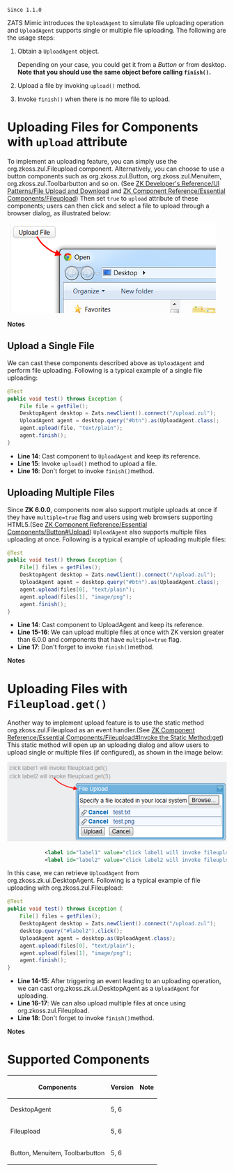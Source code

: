  

`Since 1.1.0`

ZATS Mimic introduces the `UploadAgent` to simulate file uploading
operation and `UploadAgent` supports single or multiple file uploading.
The following are the usage steps:

1.  Obtain a `UploadAgent` object.
      
    Depending on your case, you could get it from a *Button* or from
    desktop. **Note that you should use the same object before calling
    `finish()`.**
2.  Upload a file by invoking `upload()` method.
3.  Invoke `finish()` when there is no more file to upload.

# Uploading Files for Components with `upload` attribute

To implement an uploading feature, you can simply use the
<javadoc>org.zkoss.zul.Fileupload</javadoc> component. Alternatively,
you can choose to use a button components such as
<javadoc>org.zkoss.zul.Button</javadoc>,
<javadoc>org.zkoss.zul.Menuitem</javadoc>,
<javadoc>org.zkoss.zul.Toolbarbutton</javadoc> and so on. (See [ZK Developer's Reference/UI
Patterns/File Upload and Download]({{site.baseurl}}/zk_dev_ref/ui_patterns/File_Upload_and_Download)
and [ZK Component Reference/Essential Components/Fileupload]({{site.baseurl}}/zk_component_ref/essential_components/Fileupload)) Then set
`true` to `upload` attribute of these components; users can then click
and select a file to upload through a browser dialog, as illustrated
below:

![](images/Zats_upload_button.png)

**Notes**

<references/>

## Upload a Single File

We can cast these components described above as `UploadAgent` and
perform file uploading. Following is a typical example of a single file
uploading:

``` java
@Test
public void test() throws Exception {
    File file = getFile();
    DesktopAgent desktop = Zats.newClient().connect("/upload.zul");
    UploadAgent agent = desktop.query("#btn").as(UploadAgent.class);
    agent.upload(file, "text/plain");
    agent.finish();
}
```

- **Line 14**: Cast component to `UploadAgent` and keep its reference.
- **Line 15**: Invoke `upload()` method to upload a file.
- **Line 16**: Don't forget to invoke `finish()`method.

## Uploading Multiple Files

Since **ZK 6.0.0**, components now also support mutiple uploads at once
if they have `multiple=true` flag and users using web browsers
supporting HTML5.(See [ZK Component Reference/Essential Components/Button#Upload]({{site.baseurl}}/zk_component_ref/essential_components/Button#Upload)) `UploadAgent` also supports multiple files
uploading at once. Following is a typical example of uploading multiple
files:

``` java
@Test
public void test() throws Exception {
    File[] files = getFiles();
    DesktopAgent desktop = Zats.newClient().connect("/upload.zul");
    UploadAgent agent = desktop.query("#btn").as(UploadAgent.class);
    agent.upload(files[0], "text/plain");
    agent.upload(files[1], "image/png");
    agent.finish();
}
```

- **Line 14**: Cast component to UploadAgent and keep its reference.
- **Line 15-16**: We can upload multiple files at once with ZK version
  greater than 6.0.0 and components that have `multiple=true` flag.
- **Line 17**: Don't forget to invoke `finish()`method.

**Notes**

<references/>

# Uploading Files with `Fileupload.get()`

Another way to implement upload feature is to use the static method
<javadoc method="get()">org.zkoss.zul.Fileupload</javadoc> as an event
handler.(See [ZK Component Reference/Essential
Components/Fileupload#Invoke the Static Method:get]({{site.baseurl}}/zk_component_ref/essential_components/Fileupload#Invoke_the_Static_Method:_get)) This static method will open up an uploading dialog and
allow users to upload single or multiple files (if configured), as shown
in the image below:

![](images/Zats_upload_dialog.png)

``` xml
            <label id="label1" value="click label1 will invoke fileupload.get()" onClick="Fileupload.get();" />
            <label id="label2" value="click label2 will invoke fileupload.get(3)" onClick="Fileupload.get(3);" />
```

In this case, we can retrieve `UploadAgent` from
<javadoc>org.zkoss.zk.ui.DesktopAgent</javadoc>. Following is a typical
example of file uploading with
<javadoc method="get()">org.zkoss.zul.Fileupload</javadoc>:

``` java
@Test
public void test() throws Exception {
    File[] files = getFiles();
    DesktopAgent desktop = Zats.newClient().connect("/upload.zul");
    desktop.query("#label2").click();
    UploadAgent agent = desktop.as(UploadAgent.class);
    agent.upload(files[0], "text/plain");
    agent.upload(files[1], "image/png");
    agent.finish();
}
```

- **Line 14-15**: After triggering an event leading to an uploading
  operation, we can cast <javadoc>org.zkoss.zk.ui.DesktopAgent</javadoc>
  as a `UploadAgent` for uploading.
- **Line 16-17**: We can also upload multiple files at once using
  <javadoc method="get()">org.zkoss.zul.Fileupload</javadoc>.
- **Line 18**: Don't forget to invoke `finish()`method.

**Notes**

<references/>

# Supported Components

<table>
<thead>
<tr class="header">
<th><center>
<p>Components</p>
</center></th>
<th><center>
<p>Version</p>
</center></th>
<th><center>
<p>Note</p>
</center></th>
</tr>
</thead>
<tbody>
<tr class="odd">
<td><p>DesktopAgent</p></td>
<td><p>5, 6</p></td>
<td></td>
</tr>
<tr class="even">
<td><p>Fileupload</p></td>
<td><p>5, 6</p></td>
<td></td>
</tr>
<tr class="odd">
<td><p>Button, Menuitem, Toolbarbutton</p></td>
<td><p>5, 6</p></td>
<td></td>
</tr>
</tbody>
</table>